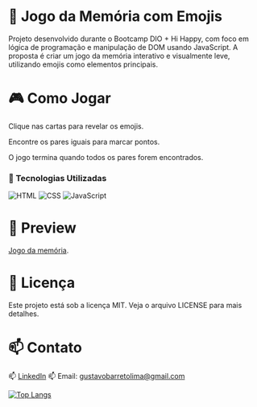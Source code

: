 # 🧠 Jogo da Memória com Emojis

Projeto desenvolvido durante o Bootcamp DIO + Hi Happy, com foco em lógica de programação e manipulação de DOM usando JavaScript. A proposta é criar um jogo da memória interativo e visualmente leve, utilizando emojis como elementos principais.

# 🎮 Como Jogar

Clique nas cartas para revelar os emojis.

Encontre os pares iguais para marcar pontos.

O jogo termina quando todos os pares forem encontrados.

### 🚀 Tecnologias Utilizadas

![HTML](https://img.shields.io/badge/HTML5-E34F26?style=for-the-badge&logo=html5&logoColor=white)
![CSS](https://img.shields.io/badge/CSS3-1572B6?style=for-the-badge&logo=css3&logoColor=white)
![JavaScript](https://img.shields.io/badge/JavaScript-F7DF1E?style=for-the-badge&logo=javascript&logoColor=black)


# 📸 Preview

[Jogo da memória](https://gustavobarretolima.github.io/jogo-da-memoria/).

# 📄 Licença

Este projeto está sob a licença MIT. Veja o arquivo LICENSE para mais detalhes.

# 📫 Contato

📫 [LinkedIn](https://www.linkedin.com/in/gustavo-barreto-5341a9217)
📫 Email: gustavobarretolima@gmail.com

[![Top Langs](https://github-readme-stats.vercel.app/api/top-langs/?username=GustavoBarretoLima&layout=compact&theme=radical)](https://github.com/GustavoBarretoLima)
